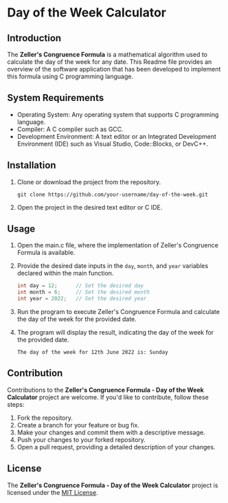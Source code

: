# Day of the Week Calculator

## Introduction
The **Zeller's Congruence Formula** is a mathematical algorithm used to calculate the day of the week for any date. This Readme file provides an overview of the software application that has been developed to implement this formula using C programming language. 

## System Requirements
- Operating System: Any operating system that supports C programming language.
- Compiler: A C compiler such as GCC.
- Development Environment: A text editor or an Integrated Development Environment (IDE) such as Visual Studio, Code::Blocks, or DevC++.

## Installation
1. Clone or download the project from the repository.

   ```
   git clone https://github.com/your-username/day-of-the-week.git
   ```

2. Open the project in the desired text editor or C IDE.

## Usage
1. Open the main.c file, where the implementation of Zeller's Congruence Formula is available.

2. Provide the desired date inputs in the `day`, `month`, and `year` variables declared within the main function.

   ```c
   int day = 12;      // Set the desired day
   int month = 6;     // Set the desired month
   int year = 2022;   // Set the desired year
   ```

3. Run the program to execute Zeller's Congruence Formula and calculate the day of the week for the provided date.

4. The program will display the result, indicating the day of the week for the provided date.

   ```
   The day of the week for 12th June 2022 is: Sunday
   ```

## Contribution
Contributions to the **Zeller's Congruence Formula - Day of the Week Calculator** project are welcome. If you'd like to contribute, follow these steps:

1. Fork the repository.
2. Create a branch for your feature or bug fix.
3. Make your changes and commit them with a descriptive message.
4. Push your changes to your forked repository.
5. Open a pull request, providing a detailed description of your changes.

## License
The **Zeller's Congruence Formula - Day of the Week Calculator** project is licensed under the [MIT License](https://opensource.org/licenses/MIT).
